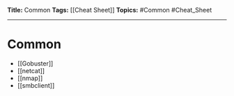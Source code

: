**Title:** Common
**Tags:** [[Cheat Sheet]]
**Topics:** #Common #Cheat_Sheet 

---
# Common
- [[Gobuster]]
- [[netcat]]
- [[nmap]]
- [[smbclient]]
